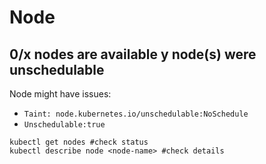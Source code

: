 # Node

## 0/x nodes are available y node(s) were unschedulable
Node might have issues:
- `Taint: node.kubernetes.io/unschedulable:NoSchedule`
- `Unschedulable:true`
```
kubectl get nodes #check status
kubectl describe node <node-name> #check details
```
